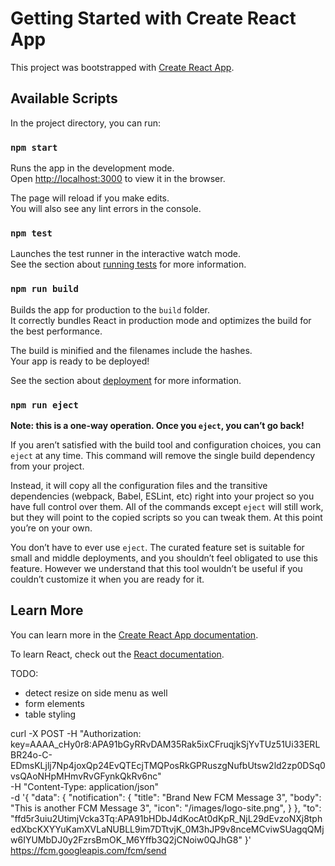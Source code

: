 # Getting Started with Create React App

This project was bootstrapped with [Create React App](https://github.com/facebook/create-react-app).

## Available Scripts

In the project directory, you can run:

### `npm start`

Runs the app in the development mode.\
Open [http://localhost:3000](http://localhost:3000) to view it in the browser.

The page will reload if you make edits.\
You will also see any lint errors in the console.

### `npm test`

Launches the test runner in the interactive watch mode.\
See the section about [running tests](https://facebook.github.io/create-react-app/docs/running-tests) for more information.

### `npm run build`

Builds the app for production to the `build` folder.\
It correctly bundles React in production mode and optimizes the build for the best performance.

The build is minified and the filenames include the hashes.\
Your app is ready to be deployed!

See the section about [deployment](https://facebook.github.io/create-react-app/docs/deployment) for more information.

### `npm run eject`

**Note: this is a one-way operation. Once you `eject`, you can’t go back!**

If you aren’t satisfied with the build tool and configuration choices, you can `eject` at any time. This command will remove the single build dependency from your project.

Instead, it will copy all the configuration files and the transitive dependencies (webpack, Babel, ESLint, etc) right into your project so you have full control over them. All of the commands except `eject` will still work, but they will point to the copied scripts so you can tweak them. At this point you’re on your own.

You don’t have to ever use `eject`. The curated feature set is suitable for small and middle deployments, and you shouldn’t feel obligated to use this feature. However we understand that this tool wouldn’t be useful if you couldn’t customize it when you are ready for it.

## Learn More

You can learn more in the [Create React App documentation](https://facebook.github.io/create-react-app/docs/getting-started).

To learn React, check out the [React documentation](https://reactjs.org/).


TODO:
- detect resize on side menu as well
- form elements
- table styling



curl -X POST -H "Authorization: key=AAAA_cHy0r8:APA91bGyRRvDAM35Rak5ixCFruqjkSjYvTUz51Ui33ERLBR24o-C-EDmsKLjlj7Np4joxQp24EvQTEcjTMQPosRkGPRuszgNufbUtsw2ld2zp0DSq0vsQAoNHpMHmvRvGFynkQkRv6nc" \
   -H "Content-Type: application/json" \
   -d '{
  "data": {
    "notification": {
        "title": "Brand New FCM Message 3",
        "body": "This is another FCM Message 3",
        "icon": "/images/logo-site.png",
    }
  },
  "to": "ffd5r3uiu2UtimjVcka3Tq:APA91bHDbJ4dKocAt0dKpR_NjL29dEvzoNXj8tphedXbcKXYYuKamXVLaNUBLL9im7DTtvjK_0M3hJP9v8nceMCviwSUagqQMjw6IYUMbDJ0y2FzrsBmOK_M6Yffb3Q2jCNoiw0QJhG8"
}' https://fcm.googleapis.com/fcm/send